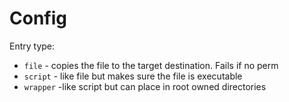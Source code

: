 # Config

Entry type:

- `file` - copies the file to the target destination. Fails if no perm
- `script` - like file but makes sure the file is executable
- `wrapper` -like script but can place in root owned directories
